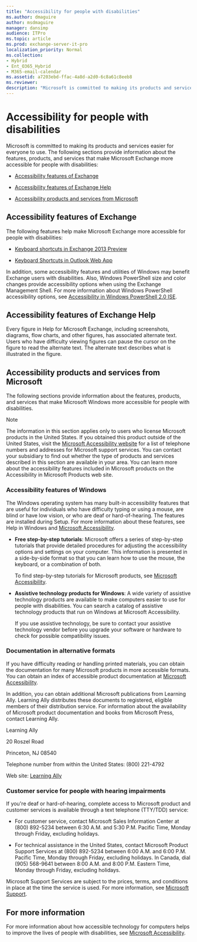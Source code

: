 ```yaml
---
title: "Accessibility for people with disabilities"
ms.author: dmaguire
author: msdmaguire
manager: dansimp
audience: ITPro
ms.topic: article
ms.prod: exchange-server-it-pro
localization_priority: Normal
ms.collection:
- Hybrid
- Ent_O365_Hybrid
- M365-email-calendar
ms.assetid: a7203ebd-ffac-4a8d-a2d0-6c8a61c8eeb8
ms.reviewer: 
description: "Microsoft is committed to making its products and services easier for everyone to use. The following sections provide information about the features, products, and services that make Microsoft Exchange more accessible for people with disabilities:"
---
```


# Accessibility for people with disabilities

Microsoft is committed to making its products and services easier for everyone to use. The following sections provide information about the features, products, and services that make Microsoft Exchange more accessible for people with disabilities:

- [Accessibility features of Exchange ](accessibility.md#BKMK_Access15)

- [Accessibility features of Exchange Help](accessibility.md#BKMK_AccessHelp)

- [Accessibility products and services from Microsoft](accessibility.md#BKMK_AccessMS)

## Accessibility features of Exchange
<a name="BKMK_Access15"> </a>

The following features help make Microsoft Exchange more accessible for people with disabilities:

- [Keyboard shortcuts in Exchange 2013 Preview](http://technet.microsoft.com/library/146b2b52-1ef8-4606-991a-4cf4da694970.aspx)

- [Keyboard Shortcuts in Outlook Web App](https://go.microsoft.com/fwlink/p/?LinkId=268079)

In addition, some accessibility features and utilities of Windows may benefit Exchange users with disabilities. Also, Windows PowerShell size and color changes provide accessibility options when using the Exchange Management Shell. For more information about Windows PowerShell accessibility options, see [Accessibility in Windows PowerShell 2.0 ISE](https://go.microsoft.com/fwlink/p/?LinkId=258240).

## Accessibility features of Exchange Help
<a name="BKMK_AccessHelp"> </a>

Every figure in Help for Microsoft Exchange, including screenshots, diagrams, flow charts, and other figures, has associated alternate text. Users who have difficulty viewing figures can pause the cursor on the figure to read the alternate text. The alternate text describes what is illustrated in the figure.

## Accessibility products and services from Microsoft
<a name="BKMK_AccessMS"> </a>

The following sections provide information about the features, products, and services that make Microsoft Windows more accessible for people with disabilities.

> [!NOTE]
> The information in this section applies only to users who license Microsoft products in the United States. If you obtained this product outside of the United States, visit the [Microsoft Accessibility website](https://www.microsoft.com/enable) for a list of telephone numbers and addresses for Microsoft support services. You can contact your subsidiary to find out whether the type of products and services described in this section are available in your area. You can learn more about the accessibility features included in Microsoft products on the Accessibility in Microsoft Products web site.

### Accessibility features of Windows

The Windows operating system has many built-in accessibility features that are useful for individuals who have difficulty typing or using a mouse, are blind or have low vision, or who are deaf or hard-of-hearing. The features are installed during Setup. For more information about these features, see Help in Windows and [Microsoft Accessibility](https://go.microsoft.com/fwlink/p/?linkId=18139).

- **Free step-by-step tutorials**: Microsoft offers a series of step-by-step tutorials that provide detailed procedures for adjusting the accessibility options and settings on your computer. This information is presented in a side-by-side format so that you can learn how to use the mouse, the keyboard, or a combination of both.

    To find step-by-step tutorials for Microsoft products, see [Microsoft Accessibility](https://go.microsoft.com/fwlink/p/?linkId=18139).

- **Assistive technology products for Windows**: A wide variety of assistive technology products are available to make computers easier to use for people with disabilities. You can search a catalog of assistive technology products that run on Windows at Microsoft Accessibility.

    If you use assistive technology, be sure to contact your assistive technology vendor before you upgrade your software or hardware to check for possible compatibility issues.

### Documentation in alternative formats

If you have difficulty reading or handling printed materials, you can obtain the documentation for many Microsoft products in more accessible formats. You can obtain an index of accessible product documentation at [Microsoft Accessibility](https://go.microsoft.com/fwlink/p/?linkId=18139).

In addition, you can obtain additional Microsoft publications from Learning Ally. Learning Ally distributes these documents to registered, eligible members of their distribution service. For information about the availability of Microsoft product documentation and books from Microsoft Press, contact Learning Ally.

Learning Ally

20 Roszel Road

Princeton, NJ 08540

Telephone number from within the United States: (800) 221-4792

Web site: [Learning Ally](https://www.learningally.org/)

### Customer service for people with hearing impairments

If you're deaf or hard-of-hearing, complete access to Microsoft product and customer services is available through a text telephone (TTY/TDD) service:

- For customer service, contact Microsoft Sales Information Center at (800) 892-5234 between 6:30 A.M. and 5:30 P.M. Pacific Time, Monday through Friday, excluding holidays.

- For technical assistance in the United States, contact Microsoft Product Support Services at (800) 892-5234 between 6:00 A.M. and 6:00 P.M. Pacific Time, Monday through Friday, excluding holidays. In Canada, dial (905) 568-9641 between 8:00 A.M. and 8:00 P.M. Eastern Time, Monday through Friday, excluding holidays.

Microsoft Support Services are subject to the prices, terms, and conditions in place at the time the service is used. For more information, see [Microsoft Support](https://go.microsoft.com/fwlink/p/?linkId=18142).

## For more information
<a name="BKMK_AccessMS"> </a>

For more information about how accessible technology for computers helps to improve the lives of people with disabilities, see [Microsoft Accessibility](http://go.microsoft.com/fwlink/p/?linkId=18139).
